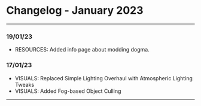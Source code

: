 # Changelog - January 2023

---

### 19/01/23

- RESOURCES: Added info page about modding dogma.

### 17/01/23

- VISUALS: Replaced Simple Lighting Overhaul with Atmospheric Lighting Tweaks
- VISUALS: Added Fog-based Object Culling

---
